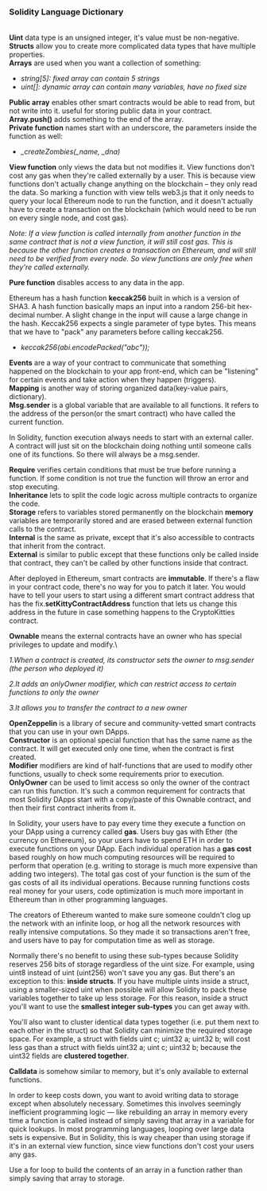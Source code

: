 ### Solidity Language Dictionary
\
**Uint** data type is an unsigned integer, it's value must be non-negative.\
**Structs** allow you to create more complicated data types that have multiple properties.\
**Arrays** are used when you want a collection of something:

- _string[5]: fixed array can contain 5 strings_
- _uint[]: dynamic array can contain many variables, have no fixed size_

**Public array** enables other smart contracts would be able to read from, but not write into it. useful for storing public data in your contract.\
**Array.push()** adds something to the end of the array.\
**Private function** names start with an underscore, the parameters inside the function as well:

- *_createZombies(_name, _dna)*

**View function** only views the data but not modifies it. View functions don't cost any gas when they're called externally by a user. This is because view functions don't actually change anything on the blockchain – they only read the data. So marking a function with view tells web3.js that it only needs to query your local Ethereum node to run the function, and it doesn't actually have to create a transaction on the blockchain (which would need to be run on every single node, and cost gas).

*Note: If a view function is called internally from another function in the same contract that is not a view function, it will still cost gas. This is because the other function creates a transaction on Ethereum, and will still need to be verified from every node. So view functions are only free when they're called externally.*

**Pure function** disables access to any data in the app.

Ethereum has a hash function **keccak256** built in which is a version of SHA3. A hash function basically maps an input into a random 256-bit hex-decimal number. A slight change in the input will cause a large change in the hash. Keccak256 expects a single parameter of type bytes. This means that we have to "pack" any parameters before calling keccak256.

 - _keccak256(abi.encodePacked("abc"));_

**Events** are a way of your contract to communicate that something happened on the blockchain to your app front-end, which can be "listening" for certain events and take action when they happen (triggers).\
**Mapping** is another way of storing organized data(key-value pairs, dictionary).\
**Msg.sender** is a global variable that are available to all functions. It refers to the address of the person(or the smart contract) who have called the current function.

In Solidity, function execution always needs to start with an external caller. A contract will just sit on the blockchain doing nothing until someone calls one of its functions. So there will always be a msg.sender.

**Require** verifies certain conditions that must be true before running a function. If some condition is not true the function will throw an error and stop executing.\
**Inheritance** lets to split the code logic across multiple contracts to organize the code.\
**Storage** refers to variables stored permanently on the blockchain **memory** variables are temporarily stored and are erased between external function calls to the contract.\
**Internal** is the same as private, except that it's also accessible to contracts that inherit from the contract.\
**External** is similar to public except that these functions only be called inside that contract, they can't be called by other functions inside that contract.

After deployed in Ethereum, smart contracts are **immutable**. If there's a flaw in your contract code, there's no way for you to patch it later. You would have to tell your users to start using a different smart contract address that has the fix.**setKittyContractAddress** function that lets us change this address in the future in case something happens to the CryptoKitties contract.

**Ownable** means the external contracts have an owner who has special privileges to update and modify.\

*1.When a contract is created, its constructor sets the owner to msg.sender (the person who deployed it)*

*2.It adds an onlyOwner modifier, which can restrict access to certain functions to only the owner*

*3.It allows you to transfer the contract to a new owner*

**OpenZeppelin** is a library of secure and community-vetted smart contracts that you can use in your own DApps.\
**Constructor** is an optional special function that has the same name as the contract. It will get executed only one time, when the contract is first created.\
**Modifier** modifiers are kind of half-functions that are used to modify other functions, usually to check some requirements prior to execution.\
**OnlyOwner** can be used to limit access so only the owner of the contract can run this function. It's such a common requirement for contracts that most Solidity DApps start with a copy/paste of this Ownable contract, and then their first contract inherits from it.

In Solidity, your users have to pay every time they execute a function on your DApp using a currency called **gas**. Users buy gas with Ether (the currency on Ethereum), so your users have to spend ETH in order to execute functions on your DApp. Each individual operation has a **gas cost** based roughly on how much computing resources will be required to perform that operation (e.g. writing to storage is much more expensive than adding two integers). The total gas cost of your function is the sum of the gas costs of all its individual operations. Because running functions costs real money for your users, code optimization is much more important in Ethereum than in other programming languages.

The creators of Ethereum wanted to make sure someone couldn't clog up the network with an infinite loop, or hog all the network resources with really intensive computations. So they made it so transactions aren't free, and users have to pay for computation time as well as storage.

Normally there's no benefit to using these sub-types because Solidity reserves 256 bits of storage regardless of the uint size. For example, using uint8 instead of uint (uint256) won't save you any gas. But there's an exception to this: **inside structs**. If you have multiple uints inside a struct, using a smaller-sized uint when possible will allow Solidity to pack these variables together to take up less storage. For this reason, inside a struct you'll want to use the **smallest integer sub-types** you can get away with.

You'll also want to cluster identical data types together (i.e. put them next to each other in the struct) so that Solidity can minimize the required storage space. For example, a struct with fields uint c; uint32 a; uint32 b; will cost less gas than a struct with fields uint32 a; uint c; uint32 b; because the uint32 fields are **clustered together**.

**Calldata** is somehow similar to memory, but it's only available to external functions.

In order to keep costs down, you want to avoid writing data to storage except when absolutely necessary. Sometimes this involves seemingly inefficient programming logic — like rebuilding an array in memory every time a function is called instead of simply saving that array in a variable for quick lookups. In most programming languages, looping over large data sets is expensive. But in Solidity, this is way cheaper than using storage if it's in an external view function, since view functions don't cost your users any gas. 

Use a for loop to build the contents of an array in a function rather than simply saving that array to storage.
